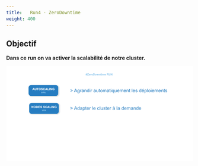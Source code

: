 ```yaml
---
title:   Run4 - ZeroDowntime
weight: 400
---
```


## Objectif

**Dans ce run on va activer la scalabilité de notre cluster.**

![](../../static/img/kubernetes/400-ZeroDowntime.png)